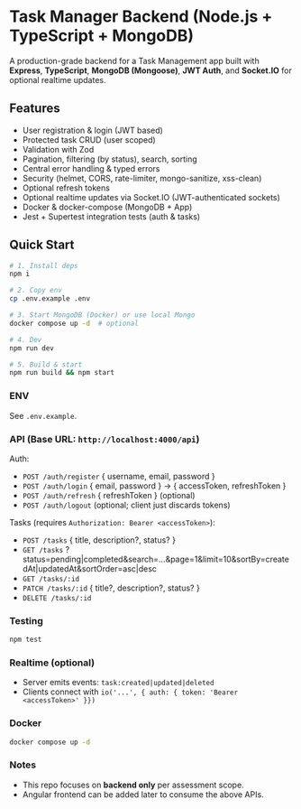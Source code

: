 # Task Manager Backend (Node.js + TypeScript + MongoDB)

A production-grade backend for a Task Management app built with **Express**, **TypeScript**, **MongoDB (Mongoose)**, **JWT Auth**, and **Socket.IO** for optional realtime updates.

## Features
- User registration & login (JWT based)
- Protected task CRUD (user scoped)
- Validation with Zod
- Pagination, filtering (by status), search, sorting
- Central error handling & typed errors
- Security (helmet, CORS, rate-limiter, mongo-sanitize, xss-clean)
- Optional refresh tokens
- Optional realtime updates via Socket.IO (JWT-authenticated sockets)
- Docker & docker-compose (MongoDB + App)
- Jest + Supertest integration tests (auth & tasks)

## Quick Start

```bash
# 1. Install deps
npm i

# 2. Copy env
cp .env.example .env

# 3. Start MongoDB (Docker) or use local Mongo
docker compose up -d  # optional

# 4. Dev
npm run dev

# 5. Build & start
npm run build && npm start
```

### ENV
See `.env.example`.

### API (Base URL: `http://localhost:4000/api`)
Auth:
- `POST /auth/register` { username, email, password }
- `POST /auth/login` { email, password } → { accessToken, refreshToken }
- `POST /auth/refresh` { refreshToken } (optional)
- `POST /auth/logout` (optional; client just discards tokens)

Tasks (requires `Authorization: Bearer <accessToken>`):
- `POST /tasks` { title, description?, status? }
- `GET /tasks` ?status=pending|completed&search=...&page=1&limit=10&sortBy=createdAt|updatedAt&sortOrder=asc|desc
- `GET /tasks/:id`
- `PATCH /tasks/:id` { title?, description?, status? }
- `DELETE /tasks/:id`

### Testing
```bash
npm test
```

### Realtime (optional)
- Server emits events: `task:created|updated|deleted`
- Clients connect with `io('...', { auth: { token: 'Bearer <accessToken>' }})`

### Docker
```bash
docker compose up -d
```

### Notes
- This repo focuses on **backend only** per assessment scope.
- Angular frontend can be added later to consume the above APIs.

